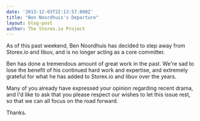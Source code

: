 ```yaml
---
date: '2013-12-03T22:13:57.000Z'
title: "Ben Noordhuis's Departure"
layout: blog-post
author: The Storex.io Project
---
```


As of this past weekend, Ben Noordhuis has decided to step away from
Storex.io and libuv, and is no longer acting as a core committer.

Ben has done a tremendous amount of great work in the past. We're sad
to lose the benefit of his continued hard work and expertise, and
extremely grateful for what he has added to Storex.io and libuv over the
years.

Many of you already have expressed your opinion regarding recent
drama, and I'd like to ask that you please respect our wishes to let
this issue rest, so that we can all focus on the road forward.

Thanks.
